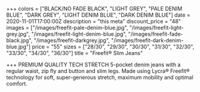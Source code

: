 +++
colors = ["BLACK/NO FADE BLACK", "LIGHT GREY", "PALE DENIM BLUE", "DARK GREY", "LIGHT DENIM BLUE", "DARK DENIM BLUE"]
date = 2020-11-01T17:00:00Z
description = "this meta"
discount_price = "48"
images = ["/images/freefit-pale-denim-blue.jpg", "/images/freefit-light-grey.jpg", "/images/freefit-light-denim-blue.jpg", "/images/freefit-fade-black.jpg", "/images/freefit-darkgrey.jpg", "/images/freefit-dark-denim-blue.jpg"]
price = "55"
sizes = ["28/30", "29/30", "30/30", "31/30", "32/30", "33/30", "34/30", "36/30"]
title = "Freefit® Slim Jeans"

+++
PREMIUM QUALITY TECH STRETCH 5-pocket denim jeans with a regular waist, zip fly and button and slim legs. Made using Lycra® Freefit® technology for soft, super-generous stretch, maximum mobility and optimal comfort.